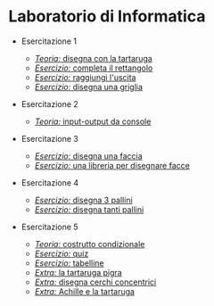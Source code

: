 # Laboratorio di Informatica

* Esercitazione 1
  * [*Teoria:* disegna con la tartaruga](https://github.com/bitbart/labinf/tree/main/turtle-basics/turtle-demo)
  * [*Esercizio:* completa il rettangolo](https://github.com/bitbart/labinf/tree/main/turtle-basics/completa-rettangolo)
  * [*Esercizio:* raggiungi l'uscita](https://github.com/bitbart/labinf/tree/main/turtle-basics/raggiungi-uscita)
  * [*Esercizio:* disegna una griglia](https://github.com/bitbart/labinf/tree/main/turtle-basics/griglia-3-per-3/)

* Esercitazione 2
  * [*Teoria:* input-output da console](https://github.com/bitbart/labinf/tree/main/basics/input-output)
  
  
* Esercitazione 3
  * [*Esercizio:* disegna una faccia](https://github.com/bitbart/labinf/tree/main/3.1)
  * [*Esercizio:* una libreria per disegnare facce](https://github.com/bitbart/labinf/tree/main/3.2)

* Esercitazione 4
  * [*Esercizio:* disegna 3 pallini](https://github.com/bitbart/labinf/tree/main/4.1)
  * [*Esercizio:* disegna tanti pallini](https://github.com/bitbart/labinf/tree/main/4.2)

* Esercitazione 5
  * [*Teoria*: costrutto condizionale](https://github.com/bitbart/labinf/tree/main/basics/if-then-else)
  * [*Esercizio:* quiz](https://github.com/bitbart/labinf/tree/main/5.1)
  * [*Esercizio:* tabelline](https://github.com/bitbart/labinf/tree/main/5.2)
  * [*Extra:* la tartaruga pigra](https://github.com/bitbart/labinf/tree/main/extra/tartaruga-pigra)
  * [*Extra:* disegna cerchi concentrici](https://github.com/bitbart/labinf/tree/main/extra/cerchi-concentrici)
  * [*Extra:* Achille e la tartaruga](https://github.com/bitbart/labinf/tree/main/extra/achille-e-la-tartaruga)
